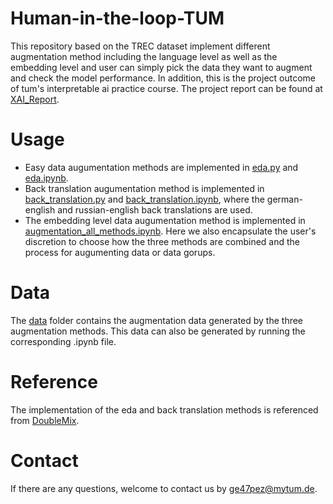 # Human-in-the-loop-TUM
This repository based on the TREC dataset implement different augmentation method including the language level as well as the embedding level and user can simply pick the data they want to augment and check the model performance.
In addition, this is the project outcome of tum's interpretable ai practice course. The project report can be found at [XAI_Report](/XAI_Report.pdf).

# Usage
* Easy data augumentation methods are implemented in [eda.py](eda.py) and [eda.ipynb](eda.ipynb).
* Back translation augumentation method is implemented in [back_translation.py](back_translation.py) and [back_translation.ipynb](back_translation.ipynb), where the german-english and russian-english back translations are used.
* The embedding level data augumentation method is implemented in [augmentation_all_methods.ipynb](augmentation_all_methods.ipynb). Here we also encapsulate the user's discretion to choose how the three methods are combined and the process for augumenting data or data gorups.

# Data
The [data](data) folder contains the augmentation data generated by the three augmentation methods. This data can also be generated by running the corresponding .ipynb file.

# Reference
The implementation of the eda and back translation methods is referenced from [DoubleMix](https://github.com/declare-lab/DoubleMix).

# Contact
If there are any questions, welcome to contact us by [ge47pez@mytum.de](ge47pez@mytum.de).
